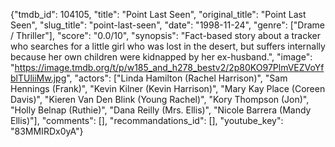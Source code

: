 {"tmdb_id": 104105, "title": "Point Last Seen", "original_title": "Point Last Seen", "slug_title": "point-last-seen", "date": "1998-11-24", "genre": ["Drame / Thriller"], "score": "0.0/10", "synopsis": "Fact-based story about a tracker who searches for a little girl who was lost in the desert, but suffers internally because her own children were kidnapped by her ex-husband.", "image": "https://image.tmdb.org/t/p/w185_and_h278_bestv2/2p80KO97PlmVEZVoYfblTUliiMw.jpg", "actors": ["Linda Hamilton (Rachel Harrison)", "Sam Hennings (Frank)", "Kevin Kilner (Kevin Harrison)", "Mary Kay Place (Coreen Davis)", "Kieren Van Den Blink (Young Rachel)", "Kory Thompson (Jon)", "Holly Belnap (Ruthie)", "Dana Reilly (Mrs. Ellis)", "Nicole Barrera (Mandy Ellis)"], "comments": [], "recommandations_id": [], "youtube_key": "83MMIRDx0yA"}